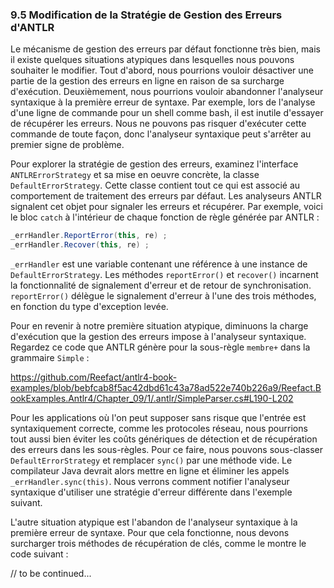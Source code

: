 ﻿### 9.5 Modification de la Stratégie de Gestion des Erreurs d'ANTLR

Le mécanisme de gestion des erreurs par défaut fonctionne très bien, mais il existe quelques situations atypiques dans lesquelles nous pouvons souhaiter le modifier. Tout d'abord, nous pourrions vouloir désactiver une partie de la gestion des erreurs en ligne en raison de sa surcharge d'exécution. Deuxièmement, nous pourrions vouloir abandonner l'analyseur syntaxique à la première erreur de syntaxe. Par exemple, lors de l'analyse d'une ligne de commande pour un shell comme bash, il est inutile d'essayer de récupérer les erreurs. Nous ne pouvons pas risquer d'exécuter cette commande de toute façon, donc l'analyseur syntaxique peut s'arrêter au premier signe de problème.

Pour explorer la stratégie de gestion des erreurs, examinez l'interface `ANTLRErrorStrategy` et sa mise en oeuvre concrète, la classe `DefaultErrorStrategy`. Cette classe contient tout ce qui est associé au comportement de traitement des erreurs par défaut. Les analyseurs ANTLR signalent cet objet pour signaler les erreurs et récupérer. Par exemple, voici le bloc `catch` à l'intérieur de chaque fonction de règle générée par ANTLR :

```csharp
_errHandler.ReportError(this, re) ;
_errHandler.Recover(this, re) ;
```

`_errHandler` est une variable contenant une référence à une instance de `DefaultErrorStrategy`. Les méthodes `reportError()` et `recover()` incarnent la fonctionnalité de signalement d'erreur et de retour de synchronisation. `reportError()` délègue le signalement d'erreur à l'une des trois méthodes, en fonction du type d'exception levée.

Pour en revenir à notre première situation atypique, diminuons la charge d'exécution que la gestion des erreurs impose à l'analyseur syntaxique. Regardez ce code que ANTLR génère pour la sous-règle `membre+` dans la grammaire `Simple` :

https://github.com/Reefact/antlr4-book-examples/blob/bebfcab8f5ac42dbd61c43a78ad522e740b226a9/Reefact.BookExamples.Antlr4/Chapter_09/1/.antlr/SimpleParser.cs#L190-L202

Pour les applications où l'on peut supposer sans risque que l'entrée est syntaxiquement correcte, comme les protocoles réseau, nous pourrions tout aussi bien éviter les coûts génériques de détection et de récupération des erreurs dans les sous-règles. Pour ce faire, nous pouvons sous-classer `DefaultErrorStrategy` et remplacer `sync()` par une méthode vide. Le compilateur Java devrait alors mettre en ligne et éliminer les appels `_errHandler.sync(this)`. Nous verrons comment notifier l'analyseur syntaxique d'utiliser une stratégie d'erreur différente dans l'exemple suivant.

L'autre situation atypique est l'abandon de l'analyseur syntaxique à la première erreur de syntaxe. Pour que cela fonctionne, nous devons surcharger trois méthodes de récupération de clés, comme le montre le code suivant :

// to be continued...
